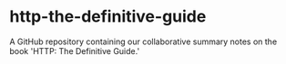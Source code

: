 # http-the-definitive-guide
A GitHub repository containing our collaborative summary notes on the book 'HTTP: The Definitive Guide.'
